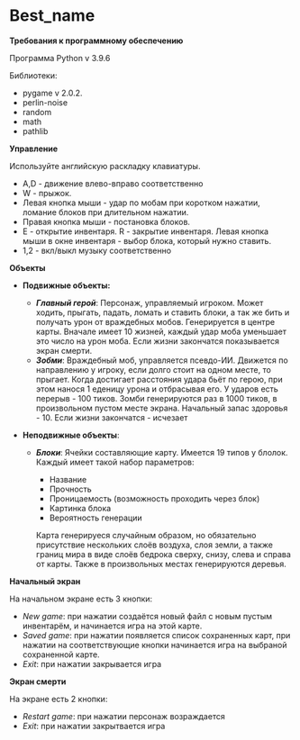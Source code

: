 # **Best_name**
**Требования к программному обеспечению**

Программа Python v 3.9.6

Библиотеки:

- pygame v 2.0.2.
- perlin-noise
- random
- math
- pathlib

**Управление**

Используйте английскую раскладку клавиатуры. 
- A,D - движение влево-вправо соответственно
- W - прыжок.
- Левая кнопка мыши - удар по мобам при коротком нажатии, ломание блоков при длительном нажатии. 
- Правая кнопка мыши - постановка блоков. 
- E - открытие инвентаря. R - закрытие инвентаря. Левая кнопка мыши в окне инвентаря - выбор блока, который нужно ставить.
- 1,2 - вкл/выкл музыку соответственно

**Объекты**

- **Подвижные объекты:**

  -  ***Главный герой***:
 Персонаж, управляемый игроком. Может ходить, прыгать, падать, ломать и ставить блоки, а так же бить и получать урон от враждебных мобов. Генерируется в центре карты. Вначале имеет 10 жизней, каждый удар моба уменьшает это число на урон моба. Если жизни закончатся показывается экран смерти.
  - ***Зобми***:
Враждебный моб, управляется псевдо-ИИ. Движется по направлению у игроку, если долго стоит на одном месте, то прыгает. Когда достигает расстояния удара бьёт по герою, при этом нанося 1 еденицу урона и отбрасывая его. У ударов есть перерыв - 100 тиков. Зомби генерируются раз в 1000 тиков, в произвольном пустом месте экрана. Начальный запас здоровья - 10. Если жизни закончатся - исчезает
- **Неподвижные объекты**:
  - ***Блоки***:
  Ячейки составляющие карту. Имеется 19 типов у блолок. Каждый имеет такой набор параметров:
     - Название
     - Прочность
     - Проницаемость (возможность проходить через блок)
     - Картинка блока
     - Вероятность генерации
   
     Карта генерируеся случайным образом, но обязательно присутствие нескольких слоёв воздуха, слоя земли, а также границ мира в виде слоёв бедрока сверху, снизу, слева и справа от карты. Также в произвольных местах генерируются деревья.

**Начальный экран**

На начальном экране есть 3 кнопки:
- *New game*: при нажатии создаётся новый файл с новым пустым инвентарём, и начинается игра на этой карте.
- *Saved game*: при нажатии появляется список сохраненных карт, при нажатии на соответствующие кнопки начинается игра на выбраной сохраненной карте.
- *Exit*: при нажатии закрывается игра

**Экран смерти**

На экране есть 2 кнопки:
- *Restart game*: при нажатии персонаж возраждается
- *Exit*: при нажатии закрытвается игра


